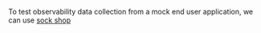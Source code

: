 To test observability data collection from a mock end user application, we can use [sock shop](https://github.com/microservices-demo/microservices-demo)

